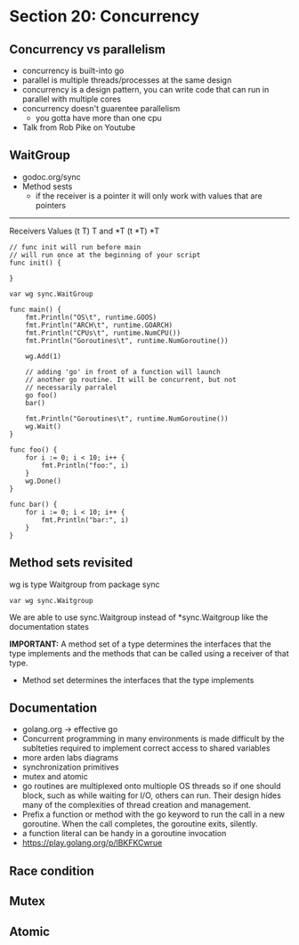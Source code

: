# Section 20: Concurrency

## Concurrency vs parallelism
- concurrency is built-into go
- parallel is multiple threads/processes at the same design
- concurrency is a design pattern, you can write code that can run in parallel with multiple cores
- concurrency doesn't guarentee parallelism
	- you gotta have more than one cpu
- Talk from Rob Pike on Youtube

## WaitGroup
- godoc.org/sync
- Method sests
	- if the receiver is a pointer it will only work with values that are pointers

----------------------------------------------
Receivers				Values
(t T)									T and *T
(t *T)									*T

```
// func init will run before main
// will run once at the beginning of your script
func init() {

}

var wg sync.WaitGroup

func main() {
	fmt.Println("OS\t", runtime.GOOS)
	fmt.Println("ARCH\t", runtime.GOARCH)
	fmt.Println("CPUs\t", runtime.NumCPU())
	fmt.Println("Goroutines\t", runtime.NumGoroutine())
	
	wg.Add(1)
	
	// adding 'go' in front of a function will launch 	
	// another go routine. It will be concurrent, but not 	 
	// necessarily parralel
	go foo()
	bar()
	
	fmt.Println("Goroutines\t", runtime.NumGoroutine())
	wg.Wait()
}

func foo() {
	for i := 0; i < 10; i++ {
		fmt.Println("foo:", i)
	}
	wg.Done()
}

func bar() {
	for i := 0; i < 10; i++ {
		fmt.Println("bar:", i)
	}
}
```

## Method sets revisited
wg is type Waitgroup from package sync
```
var wg sync.Waitgroup
```

We are able to use sync.Waitgroup instead of *sync.Waitgroup like the documentation states

**IMPORTANT:** A method set of a type determines the interfaces that the type implements and the methods that can be called using a receiver of that type. 

- Method set determines the interfaces that the type implements

## Documentation
- golang.org -> effective go
- Concurrent programming in many environments is made difficult by the sublteties required to implement correct access to shared variables
- more arden labs diagrams
- synchronization primitives
- mutex and atomic
- go routines are multiplexed onto multiople OS threads so if one should block, such as while waiting for I/O, others can run. Their design hides many of the complexities of thread creation and management.
- Prefix a function or method with the go keyword to run the call in a new goroutine. When the call completes, the goroutine exits, silently.
- a function literal can be handy in a goroutine invocation
- https://play.golang.org/p/lBKFKCwrue

## Race condition

## Mutex

## Atomic